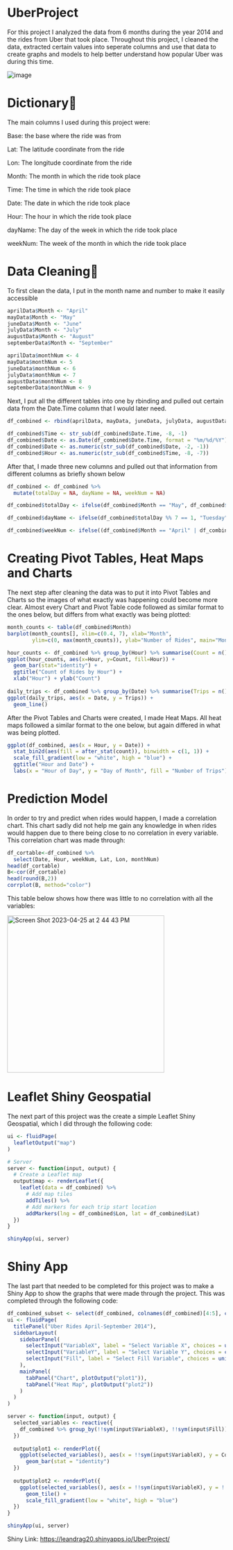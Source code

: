 # UberProject

For this project I analyzed the data from 6 months during the year 2014 and the rides from Uber that took place. Throughout this project, I cleaned the data, extracted certain values into seperate columns and use that data to create graphs and models to help better understand how popular Uber was during this time. 

![image](https://user-images.githubusercontent.com/113047041/234376822-d2c5265f-f7ee-46b6-b71a-12a3651cc8cf.png)

# Dictionary📝
The main columns I used during this project were:

Base: the base where the ride was from

Lat: The latitude coordinate from the ride

Lon: The longitude coordinate from the ride

Month: The month in which the ride took place

Time: The time in which the ride took place

Date: The date in which the ride took place

Hour: The hour in which the ride took place

dayName: The day of the week in which the ride took place

weekNum: The week of the month in which the ride took place

# Data Cleaning🧹
To first clean the data, I put in the month name and number to make it easily accessible
```R
aprilData$Month <- "April"
mayData$Month <- "May"
juneData$Month <- "June"
julyData$Month <- "July"
augustData$Month <- "August"
septemberData$Month <- "September"

aprilData$monthNum <- 4
mayData$monthNum <- 5
juneData$monthNum <- 6
julyData$monthNum <- 7
augustData$monthNum <- 8
septemberData$monthNum <- 9
```
Next, I put all the different tables into one by rbinding and pulled out certain data from the Date.Time column that I would later need.
```R
df_combined <- rbind(aprilData, mayData, juneData, julyData, augustData, septemberData)

df_combined$Time <- str_sub(df_combined$Date.Time, -8, -1)
df_combined$Date <- as.Date(df_combined$Date.Time, format = "%m/%d/%Y")
df_combined$Date <- as.numeric(str_sub(df_combined$Date, -2, -1))
df_combined$Hour <- as.numeric(str_sub(df_combined$Time, -8, -7))
```
After that, I made three new columns and pulled out that information from different columns as briefly shown below
```R
df_combined <- df_combined %>% 
  mutate(totalDay = NA, dayName = NA, weekNum = NA)

df_combined$totalDay <- ifelse(df_combined$Month == "May", df_combined$Date + 30, df_combined$Date)

df_combined$dayName <- ifelse(df_combined$totalDay %% 7 == 1, "Tuesday", df_combined$dayName)

df_combined$weekNum <- ifelse((df_combined$Month == "April" | df_combined$Month == "July") & df_combined$Date <= 31, 5, df_combined$weekNum)
```

# Creating Pivot Tables, Heat Maps and Charts
The next step after cleaning the data was to put it into Pivot Tables and Charts so the images of what exactly was happening could become more clear. Almost every Chart and Pivot Table code followed as similar format to the ones below, but differs from what exactly was being plotted:
```R
month_counts <- table(df_combined$Month)
barplot(month_counts[], xlim=c(0.4, 7), xlab="Month",
        ylim=c(0, max(month_counts)), ylab="Number of Rides", main="Month Count Chart", col = "Green")

hour_counts <- df_combined %>% group_by(Hour) %>% summarise(Count = n())
ggplot(hour_counts, aes(x=Hour, y=Count, fill=Hour)) + 
  geom_bar(stat="identity") +
  ggtitle("Count of Rides by Hour") +
  xlab("Hour") + ylab("Count")
  
daily_trips <- df_combined %>% group_by(Date) %>% summarise(Trips = n()) 
ggplot(daily_trips, aes(x = Date, y = Trips)) + 
  geom_line()
```

After the Pivot Tables and Charts were created, I made Heat Maps. All heat maps followed a similar format to the one below, but again differed in what was being plotted. 
```R
ggplot(df_combined, aes(x = Hour, y = Date)) +
  stat_bin2d(aes(fill = after_stat(count)), binwidth = c(1, 1)) +
  scale_fill_gradient(low = "white", high = "blue") +
  ggtitle("Hour and Date") +
  labs(x = "Hour of Day", y = "Day of Month", fill = "Number of Trips")
```

# Prediction Model
In order to try and predict when rides would happen, I made a correlation chart. This chart sadly did not help me gain any knowledge in when rides would happen due to there being close to no correlation in every variable. This correlation chart was made through:
```R
df_cortable<-df_combined %>%
  select(Date, Hour, weekNum, Lat, Lon, monthNum)
head(df_cortable)
B<-cor(df_cortable)
head(round(B,2))
corrplot(B, method="color")
```
This table below shows how there was little to no correlation with all the variables:

<img width="362" alt="Screen Shot 2023-04-25 at 2 44 43 PM" src="https://user-images.githubusercontent.com/113047041/234386505-224a9b95-640c-4723-be6c-0ef295d2d7dd.png">

# Leaflet Shiny Geospatial
The next part of this project was the create a simple Leaflet Shiny Geospatial, which I did through the following code:
```R
ui <- fluidPage(
  leafletOutput("map")
)

# Server
server <- function(input, output) {
  # Create a Leaflet map
  output$map <- renderLeaflet({
    leaflet(data = df_combined) %>% 
      # Add map tiles
      addTiles() %>% 
      # Add markers for each trip start location
      addMarkers(lng = df_combined$Lon, lat = df_combined$Lat)
  })
}

shinyApp(ui, server)
```

# Shiny App
The last part that needed to be completed for this project was to make a Shiny App to show the graphs that were made through the project. This was completed through the following code:
```R
df_combined_subset <- select(df_combined, colnames(df_combined)[4:5], colnames(df_combined)[8:9], colnames(df_combined)[11:12])
ui <- fluidPage(
  titlePanel("Uber Rides April-September 2014"),
  sidebarLayout(
    sidebarPanel(
      selectInput("VariableX", label = "Select Variable X", choices = unique(colnames(df_combined_subset))),
      selectInput("VariableY", label = "Select Variable Y", choices = c("Date", "dayName", "Month")),
      selectInput("Fill", label = "Select Fill Variable", choices = unique(colnames(df_combined_subset)))
    ),
    mainPanel(
      tabPanel("Chart", plotOutput("plot1")),
      tabPanel("Heat Map", plotOutput("plot2"))
    )
  )
)

server <- function(input, output) {
  selected_variables <- reactive({
    df_combined %>% group_by(!!sym(input$VariableX), !!sym(input$Fill)) %>% summarise(Count = n())
  })
  
  output$plot1 <- renderPlot({
    ggplot(selected_variables(), aes(x = !!sym(input$VariableX), y = Count, fill = !!sym(input$Fill))) + 
      geom_bar(stat = "identity")
  })
  
  output$plot2 <- renderPlot({
    ggplot(selected_variables(), aes(x = !!sym(input$VariableX), y = !!sym(input$VariableY), fill = ..count..)) +
      geom_tile() +
      scale_fill_gradient(low = "white", high = "blue")
  })
}

shinyApp(ui, server)
```

Shiny Link: https://leandrag20.shinyapps.io/UberProject/
